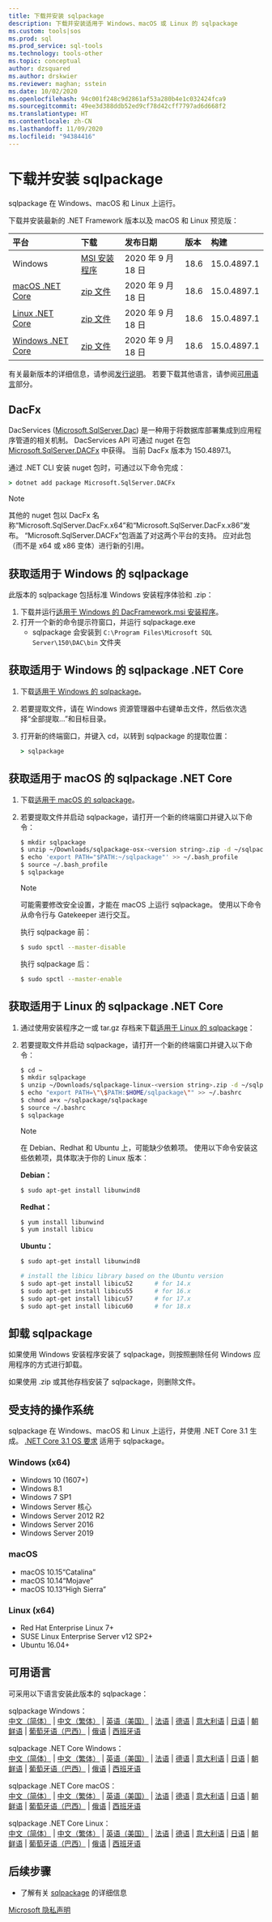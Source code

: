 ```yaml
---
title: 下载并安装 sqlpackage
description: 下载并安装适用于 Windows、macOS 或 Linux 的 sqlpackage
ms.custom: tools|sos
ms.prod: sql
ms.prod_service: sql-tools
ms.technology: tools-other
ms.topic: conceptual
author: dzsquared
ms.author: drskwier
ms.reviewer: maghan; sstein
ms.date: 10/02/2020
ms.openlocfilehash: 94c001f248c9d2861af53a280b4e1c032424fca9
ms.sourcegitcommit: 49ee3d388ddb52ed9cf78d42cff7797ad6d668f2
ms.translationtype: HT
ms.contentlocale: zh-CN
ms.lasthandoff: 11/09/2020
ms.locfileid: "94384416"
---
```

# <a name="download-and-install-sqlpackage"></a>下载并安装 sqlpackage

sqlpackage 在 Windows、macOS 和 Linux 上运行。

下载并安装最新的 .NET Framework 版本以及 macOS 和 Linux 预览版：

|平台|下载|发布日期|版本|构建
|:---|:---|:---|:---|:---|
|Windows|[MSI 安装程序](https://go.microsoft.com/fwlink/?linkid=2143544)|2020 年 9 月 18 日| 18.6 | 15.0.4897.1 |
|[macOS .NET Core](#get-sqlpackage-net-core-for-macos) |[zip 文件](https://go.microsoft.com/fwlink/?linkid=2143659)|2020 年 9 月 18 日| 18.6| 15.0.4897.1 |
|[Linux .NET Core](#get-sqlpackage-net-core-for-linux) |[zip 文件](https://go.microsoft.com/fwlink/?linkid=2143497)|2020 年 9 月 18 日| 18.6| 15.0.4897.1 |
|[Windows .NET Core](#get-sqlpackage-net-core-for-windows) |[zip 文件](https://go.microsoft.com/fwlink/?linkid=2143496)|2020 年 9 月 18 日| 18.6| 15.0.4897.1 |

有关最新版本的详细信息，请参阅[发行说明](release-notes-sqlpackage.md)。 若要下载其他语言，请参阅[可用语言](#available-languages)部分。

## <a name="dacfx"></a>DacFx
DacServices ([Microsoft.SqlServer.Dac](/dotnet/api/microsoft.sqlserver.dac.dacservices)) 是一种用于将数据库部署集成到应用程序管道的相关机制。  DacServices API 可通过 nuget 在包 [Microsoft.SqlServer.DACFx](https://www.nuget.org/packages/Microsoft.SqlServer.DACFx) 中获得。  当前 DacFx 版本为 150.4897.1。

通过 .NET CLI 安装 nuget 包时，可通过以下命令完成：

```cmd
> dotnet add package Microsoft.SqlServer.DACFx
```

>[!NOTE]
> 其他的 nuget 包以 DacFx 名称“Microsoft.SqlServer.DacFx.x64”和“Microsoft.SqlServer.DacFx.x86”发布。 “Microsoft.SqlServer.DACFx”包涵盖了对这两个平台的支持。 应对此包（而不是 x64 或 x86 变体）进行新的引用。

## <a name="get-sqlpackage-for-windows"></a>获取适用于 Windows 的 sqlpackage

此版本的 sqlpackage 包括标准 Windows 安装程序体验和 .zip： 

1. 下载并运行[适用于 Windows 的 DacFramework.msi 安装程序](https://go.microsoft.com/fwlink/?linkid=2143544)。
2. 打开一个新的命令提示符窗口，并运行 sqlpackage.exe
    - sqlpackage 会安装到 ```C:\Program Files\Microsoft SQL Server\150\DAC\bin``` 文件夹

## <a name="get-sqlpackage-net-core-for-windows"></a>获取适用于 Windows 的 sqlpackage .NET Core

1. 下载[适用于 Windows 的 sqlpackage](https://go.microsoft.com/fwlink/?linkid=2143496)。
2. 若要提取文件，请在 Windows 资源管理器中右键单击文件，然后依次选择“全部提取...”和目标目录。
3. 打开新的终端窗口，并键入 cd，以转到 sqlpackage 的提取位置：

   ```cmd
   > sqlpackage
   ```

## <a name="get-sqlpackage-net-core-for-macos"></a>获取适用于 macOS 的 sqlpackage .NET Core

1. 下载[适用于 macOS 的 sqlpackage](https://go.microsoft.com/fwlink/?linkid=2143659)。
2. 若要提取文件并启动 sqlpackage，请打开一个新的终端窗口并键入以下命令：

   ```bash
   $ mkdir sqlpackage
   $ unzip ~/Downloads/sqlpackage-osx-<version string>.zip -d ~/sqlpackage 
   $ echo 'export PATH="$PATH:~/sqlpackage"' >> ~/.bash_profile
   $ source ~/.bash_profile
   $ sqlpackage
   ```

   > [!NOTE]
   > 可能需要修改安全设置，才能在 macOS 上运行 sqlpackage。 使用以下命令从命令行与 Gatekeeper 进行交互。

   执行 sqlpackage 前：
   ```bash
   $ sudo spctl --master-disable
   ```

   执行 sqlpackage 后：
   ```bash
   $ sudo spctl --master-enable
   ```

## <a name="get-sqlpackage-net-core-for-linux"></a>获取适用于 Linux 的 sqlpackage .NET Core

1. 通过使用安装程序之一或 tar.gz 存档来下载[适用于 Linux 的 sqlpackage](https://go.microsoft.com/fwlink/?linkid=2143497)：
2. 若要提取文件并启动 sqlpackage，请打开一个新的终端窗口并键入以下命令：

   ```bash
   $ cd ~
   $ mkdir sqlpackage
   $ unzip ~/Downloads/sqlpackage-linux-<version string>.zip -d ~/sqlpackage 
   $ echo "export PATH=\"\$PATH:$HOME/sqlpackage\"" >> ~/.bashrc
   $ chmod a+x ~/sqlpackage/sqlpackage
   $ source ~/.bashrc
   $ sqlpackage
   ```

   > [!NOTE]
   > 在 Debian、Redhat 和 Ubuntu 上，可能缺少依赖项。 使用以下命令安装这些依赖项，具体取决于你的 Linux 版本：

   **Debian：**

   ```bash
   $ sudo apt-get install libunwind8
   ```

   **Redhat：**

   ```bash
   $ yum install libunwind
   $ yum install libicu
   ```

   **Ubuntu：**

   ```bash
   $ sudo apt-get install libunwind8

   # install the libicu library based on the Ubuntu version
   $ sudo apt-get install libicu52      # for 14.x
   $ sudo apt-get install libicu55      # for 16.x
   $ sudo apt-get install libicu57      # for 17.x
   $ sudo apt-get install libicu60      # for 18.x
   ```

## <a name="uninstall-sqlpackage"></a>卸载 sqlpackage

如果使用 Windows 安装程序安装了 sqlpackage，则按照删除任何 Windows 应用程序的方式进行卸载。

如果使用 .zip 或其他存档安装了 sqlpackage，则删除文件。

## <a name="supported-operating-systems"></a>受支持的操作系统

sqlpackage 在 Windows、macOS 和 Linux 上运行，并使用 .NET Core 3.1 生成。  [.NET Core 3.1 OS 要求](https://github.com/dotnet/core/blob/master/release-notes/3.1/3.1-supported-os.md) 适用于 sqlpackage。

### <a name="windows-x64"></a>Windows (x64)

- Windows 10 (1607+)
- Windows 8.1
- Windows 7 SP1
- Windows Server 核心
- Windows Server 2012 R2
- Windows Server 2016
- Windows Server 2019

### <a name="macos"></a>macOS

- macOS 10.15“Catalina”
- macOS 10.14“Mojave”
- macOS 10.13“High Sierra”

### <a name="linux-x64"></a>Linux (x64)

- Red Hat Enterprise Linux 7+
- SUSE Linux Enterprise Server v12 SP2+
- Ubuntu 16.04+

## <a name="available-languages"></a>可用语言

可采用以下语言安装此版本的 sqlpackage：

sqlpackage Windows：  
[中文（简体）](https://go.microsoft.com/fwlink/?linkid=2143544&clcid=0x804) | [中文（繁体）](https://go.microsoft.com/fwlink/?linkid=2143544&clcid=0x404) | [英语（美国）](https://go.microsoft.com/fwlink/?linkid=2143544&clcid=0x409) | [法语](https://go.microsoft.com/fwlink/?linkid=2143544&clcid=0x40c) | [德语](https://go.microsoft.com/fwlink/?linkid=2143544&clcid=0x407) | [意大利语](https://go.microsoft.com/fwlink/?linkid=2143544&clcid=0x410) | [日语](https://go.microsoft.com/fwlink/?linkid=2143544&clcid=0x411) | [朝鲜语](https://go.microsoft.com/fwlink/?linkid=2143544&clcid=0x412) | [葡萄牙语（巴西）](https://go.microsoft.com/fwlink/?linkid=2143544&clcid=0x416) | [俄语](https://go.microsoft.com/fwlink/?linkid=2143544&clcid=0x419) | [西班牙语](https://go.microsoft.com/fwlink/?linkid=2143544&clcid=0x40a)

sqlpackage .NET Core Windows：  
[中文（简体）](https://go.microsoft.com/fwlink/?linkid=2143496&clcid=0x804) | [中文（繁体）](https://go.microsoft.com/fwlink/?linkid=2143496&clcid=0x404) | [英语（美国）](https://go.microsoft.com/fwlink/?linkid=2143496&clcid=0x409) | [法语](https://go.microsoft.com/fwlink/?linkid=2143496&clcid=0x40c) | [德语](https://go.microsoft.com/fwlink/?linkid=2143496&clcid=0x407) | [意大利语](https://go.microsoft.com/fwlink/?linkid=2143496&clcid=0x410) | [日语](https://go.microsoft.com/fwlink/?linkid=2143496&clcid=0x411) | [朝鲜语](https://go.microsoft.com/fwlink/?linkid=2143496&clcid=0x412) | [葡萄牙语（巴西）](https://go.microsoft.com/fwlink/?linkid=2143496&clcid=0x416) | [俄语](https://go.microsoft.com/fwlink/?linkid=2143496&clcid=0x419) | [西班牙语](https://go.microsoft.com/fwlink/?linkid=2143496&clcid=0x40a)

sqlpackage .NET Core macOS：  
[中文（简体）](https://go.microsoft.com/fwlink/?linkid=2143659&clcid=0x804) | [中文（繁体）](https://go.microsoft.com/fwlink/?linkid=2143659&clcid=0x404) | [英语（美国）](https://go.microsoft.com/fwlink/?linkid=2143659&clcid=0x409) | [法语](https://go.microsoft.com/fwlink/?linkid=2143659&clcid=0x40c) | [德语](https://go.microsoft.com/fwlink/?linkid=2143659&clcid=0x407) | [意大利语](https://go.microsoft.com/fwlink/?linkid=2143659&clcid=0x410) | [日语](https://go.microsoft.com/fwlink/?linkid=2143659&clcid=0x411) | [朝鲜语](https://go.microsoft.com/fwlink/?linkid=2143659&clcid=0x412) | [葡萄牙语（巴西）](https://go.microsoft.com/fwlink/?linkid=2143659&clcid=0x416) | [俄语](https://go.microsoft.com/fwlink/?linkid=2143659&clcid=0x419) | [西班牙语](https://go.microsoft.com/fwlink/?linkid=2143659&clcid=0x40a)

sqlpackage .NET Core Linux：  
[中文（简体）](https://go.microsoft.com/fwlink/?linkid=2143497&clcid=0x804) | [中文（繁体）](https://go.microsoft.com/fwlink/?linkid=2143497&clcid=0x404) | [英语（美国）](https://go.microsoft.com/fwlink/?linkid=2143497&clcid=0x409) | [法语](https://go.microsoft.com/fwlink/?linkid=2143497&clcid=0x40c) | [德语](https://go.microsoft.com/fwlink/?linkid=2143497&clcid=0x407) | [意大利语](https://go.microsoft.com/fwlink/?linkid=2143497&clcid=0x410) | [日语](https://go.microsoft.com/fwlink/?linkid=2143497&clcid=0x411) | [朝鲜语](https://go.microsoft.com/fwlink/?linkid=2143497&clcid=0x412) | [葡萄牙语（巴西）](https://go.microsoft.com/fwlink/?linkid=2143497&clcid=0x416) | [俄语](https://go.microsoft.com/fwlink/?linkid=2143497&clcid=0x419) | [西班牙语](https://go.microsoft.com/fwlink/?linkid=2143497&clcid=0x40a)


## <a name="next-steps"></a>后续步骤

- 了解有关 [sqlpackage](sqlpackage.md) 的详细信息

[Microsoft 隐私声明](https://go.microsoft.com/fwlink/?LinkId=521839)